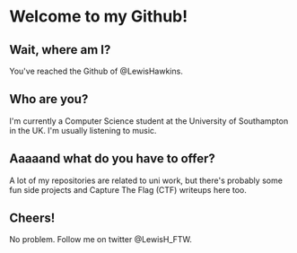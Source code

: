 # Welcome to my Github!

## Wait, where am I?

You've reached the Github of @LewisHawkins.

## Who are you?
  
I'm currently a Computer Science student at the University of Southampton in the UK. I'm usually listening to music.

## Aaaaand what do you have to offer?

A lot of my repositories are related to uni work, but there's probably some fun side projects and Capture The Flag (CTF) writeups here too.

## Cheers!

No problem. Follow me on twitter @LewisH_FTW.

<!---
Comment here.
--->
